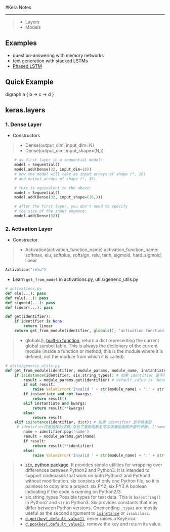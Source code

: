 #Kera Notes

----------
> * Layers
> * Models

## Examples
* question-answering with memory networks
* text generation with stacked LSTMs
* [Phased LSTM][6]
## Quick Example
<dot>
digraph a {
    b -> c -> d
}
</dot>

## keras.layers
### 1. Dense Layer
* Constructors
> * Dense(output_dim, input_dim=N)
> * Dense(output_dim, input_shape=(N,))
```python
    # as first layer in a sequential model:
    model = Sequential()
    model.add(Dense(32, input_dim=16))
    # now the model will take as input arrays of shape (*, 16)
    # and output arrays of shape (*, 32)

    # this is equivalent to the above:
    model = Sequential()
    model.add(Dense(32, input_shape=(16,)))

    # after the first layer, you don't need to specify
    # the size of the input anymore:
    model.add(Dense(32))
```

### 2. Activation Layer
* Constructor
> * Activation(activation_function_name)
     activation_function_name: softmax, elu, softplus, softsign, relu, tanh, sigmoid, hard_sigmoid, linear
```python
Activation("relu")
```
- Learn `get_from_model` in activations.py, utils/generic_utils.py
```python
# activations.py
def elu(...): pass
def relu(...): pass
def sigmoid(...): pass
def linear(...): pass

def get(identifier):
    if identifier is None:
        return linear
    return get_from_module(identifier, globals(), 'activation function')
```
> - globals(), [built-in function][1], return a dict representing the current global symbol table. 
This is always the dictionary of the current module (inside a function or method, this is the module where it is defined, not the module from which it is called).
``` python
# utils/generic_utils.py
def get_from_module(identifier, module_params, module_name, instantiate=False, kwargs=None):
    if isinstance(identifier, six.string_types): # 如果 identifier 是字符串类型
        result = module_params.get(identifier) # default_value is `None`
        if not result:
            raise ValueError('Invalid ' + str(module_name) + ':' + str(identifier))
        if instantiate and not kwargs:
            return result()
        elif instantiate and kwargs:
            return result(**kwargs)
        else:
            return result
    elif isinstance(identifier, dict): # 如果 identifier 是字典类型
     # identifier应是这样的字典,存放了激励函数名字与该激励函数所需的参数: {'name':activation_function_name, arg1:value1, ...} 
        name = identifier.pop('name')
        result = module_params.get(name)
        if result:
            return result(**identifier)
        else:
            raise ValueError('Invalid ' + str(module_name) + ':' + str(identifier))
```
 > - [`six`, python package][2]. It provides simple utilities for wrapping over differences between Python2 and Python3. It is intended to support codebases that work on both Python2 and Python3 without modification.  six consists of only one Python file, so it is painless to copy into a project.
 six.PY2, six.PY3
A boolean indicating if the code is running on Python2/3.
> - six.string_types
Possible types for text data. This is `basestring()` in Python2 and `str` in Python3. 
 Six provides constants that may differ between Python versions. Ones ending `_types` are mostly useful as the second argument to [`isinstance`][3] or `issubclass`.
> - [`d.get(key[,default_value])`][4], never raises a KeyError.
>- [`d.pop(key[,default_value])`][5], remove the key and return its value.

>>> 


[1]: https://docs.python.org/3/library/functions.html
[2]: http://pythonhosted.org/six/
[3]: https://docs.python.org/3/library/functions.html#isinstance
[4]: https://docs.python.org/3/library/stdtypes.html?highlight=dictionary#dict.get
[5]: https://docs.python.org/3/library/stdtypes.html?highlight=dictionary#dict.pop
[6]: https://github.com/dannyneil/public_plstm